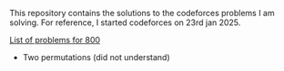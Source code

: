 This repository contains the solutions to the codeforces problems I am solving. For reference, I started codeforces on 23rd jan 2025. 

[List of problems for 800](https://www.tle-eliminators.com/cp-sheet)
- Two permutations (did not understand)
